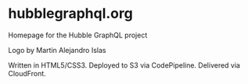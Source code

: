 # hubblegraphql.org

Homepage for the Hubble GraphQL project


Logo by Martin Alejandro Islas


Written in HTML5/CSS3. Deployed to S3 via CodePipeline. Delivered via CloudFront.